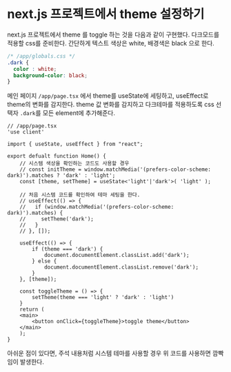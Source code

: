 # next.js 프로젝트에서 theme 설정하기

next.js 프로젝트에서 theme 를 toggle 하는 것을 다음과 같이 구현했다.
다크모드를 적용할 css를 준비한다.
간단하게 텍스트 색상은 white, 배경색은 black 으로 한다.
```css
/* /app/globals.css */
.dark {
  color : white;
  background-color: black;
}
```

메인 페이지 `/app/page.tsx` 에서 theme를 useState에 세팅하고,
useEffect로 theme의 변화를 감지한다. 
theme 값 변화를 감지하고 다크테마를 적용하도록 css 선택자 `.dark`를
모든 element에 추가해준다.

```tsx
// /app/page.tsx
'use client'

import { useState, useEffect } from "react";

export defualt function Home() {
    // 시스템 색상을 확인하는 코드도 사용할 경우
    // const initTheme = window.matchMedia('(prefers-color-scheme: dark)').matches ? 'dark' : 'light';
    const [theme, setTheme] = useState<'light'|'dark'>( 'light' );

    // 처음 시스템 코드를 확인하여 테마 세팅을 한다.
    // useEffect(() => {    
    //   if (window.matchMedia('(prefers-color-scheme: dark)').matches) {
    //     setTheme('dark');
    //   }
    // }, []);
    
    useEffect(() => {
        if (theme === 'dark') {
            document.documentElement.classList.add('dark');
        } else {
            document.documentElement.classList.remove('dark');
        }
    }, [theme]);
  
    const toggleTheme = () => {
        setTheme(theme === 'light' ? 'dark' : 'light')
    }
    return (
    <main>
        <button onClick={toggleTheme}>toggle theme</button>
    </main>
    );
}
```

아쉬운 점이 있다면,
주석 내용처럼 시스템 테마를 사용할 경우 위 코드를 사용하면 깜빡임이 발생한다.